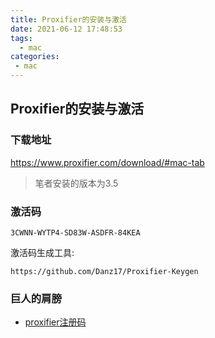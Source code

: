 ```yaml
---
title: Proxifier的安装与激活
date: 2021-06-12 17:48:53
tags:
  - mac
categories:
 - mac
---
```



## Proxifier的安装与激活

### 下载地址

https://www.proxifier.com/download/#mac-tab

> 笔者安装的版本为3.5

### 激活码
```
3CWNN-WYTP4-SD83W-ASDFR-84KEA
```

激活码生成工具:
```
https://github.com/Danz17/Proxifier-Keygen
```

### 巨人的肩膀
- [proxifier注册码](https://www.cnblogs.com/itachilee/p/14202469.html)
